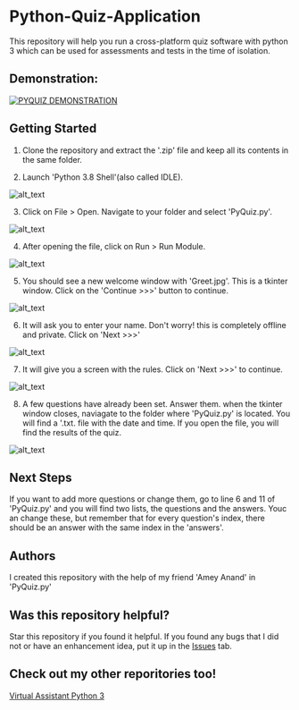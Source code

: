 # Python-Quiz-Application
This repository will help you run a cross-platform quiz software with python 3 which can be used for assessments and tests in the time of isolation.
## Demonstration:
[![PYQUIZ DEMONSTRATION](https://github.com/VismayaAtreya/Python-Quiz-Application/blob/master/Greet.jpg)](https://www.instagram.com/p/CCS0kbVpXGi/)
## Getting Started
1. Clone the repository and extract the '.zip' file and keep all its contents in the same folder.

2. Launch 'Python 3.8 Shell'(also called IDLE).

![alt_text](https://github.com/VismayaAtreya/Python-Quiz-Application/blob/master/User%20Guide%20Images/IMG%201.png)

3. Click on File > Open. Navigate to your folder and select 'PyQuiz.py'.

![alt_text](https://github.com/VismayaAtreya/Python-Quiz-Application/blob/master/User%20Guide%20Images/IMG%202.png)

4. After opening the file, click on Run > Run Module.

![alt_text](https://github.com/VismayaAtreya/Python-Quiz-Application/blob/master/User%20Guide%20Images/IMG%203.png)

5. You should see a new welcome window with 'Greet.jpg'. This is a tkinter window. Click on the 'Continue >>>' button to continue.

![alt_text](https://github.com/VismayaAtreya/Python-Quiz-Application/blob/master/User%20Guide%20Images/IMG%204.png)

6. It will ask you to enter your name. Don't worry! this is completely offline and private. Click on 'Next >>>'

![alt_text](https://github.com/VismayaAtreya/Python-Quiz-Application/blob/master/User%20Guide%20Images/IMG%205.png)

7. It will give you a screen with the rules. Click on 'Next >>>' to continue.

![alt_text](https://github.com/VismayaAtreya/Python-Quiz-Application/blob/master/User%20Guide%20Images/IMG%206.png)

8. A few questions have already been set. Answer them. when the tkinter window closes, naviagate to the folder where 'PyQuiz.py' is located. You will find a '.txt. file with the date and time. If you open the file, you will find the results of the quiz.

![alt_text](https://github.com/VismayaAtreya/Python-Quiz-Application/blob/master/User%20Guide%20Images/IMG%207.png)

## Next Steps
If you want to add more questions or change them, go to line 6 and 11 of 'PyQuiz.py' and you will find two lists, the questions and the answers. Youc an change these, but remember that for every question's index, there should be an answer with the same index in the 'answers'.

## Authors
I created this repository with the help of my friend 'Amey Anand' in 'PyQuiz.py'

## Was this repository helpful?
Star this repository if you found it helpful. If you found any bugs that I did not or have an enhancement idea, put it up in the [Issues](https://github.com/VismayaAtreya/Python-Quiz-Application/issues) tab.

## Check out my other reporitories too!
[Virtual Assistant Python 3](https://github.com/VismayaAtreya/Virtual-Assistant-Python3)
